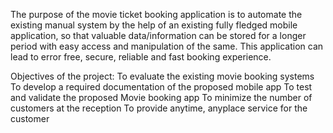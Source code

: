 The purpose of the movie ticket booking application is to automate the existing manual system by the help of an existing fully fledged mobile application, so that valuable data/information can be stored for a longer period with easy access and manipulation of the same. This application can lead to error free, secure, reliable and fast booking experience.

Objectives of the project:
To evaluate the existing movie booking systems
To develop a required documentation of the proposed mobile app
To test and validate the proposed Movie booking app
To minimize the number of customers at the reception
To provide anytime, anyplace service for the customer
